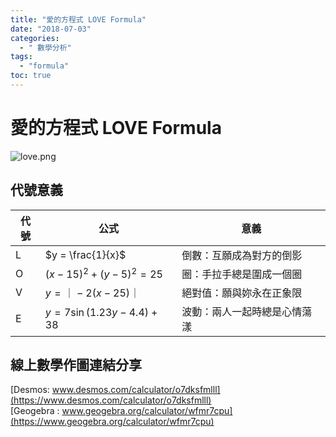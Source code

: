 ```yaml
---
title: "愛的方程式 LOVE Formula"
date: "2018-07-03"
categories:
  - " 數學分析"
tags:
  - "formula"
toc: true
---
```


# 愛的方程式 LOVE Formula

![love.png](/assets/img/love.png "LOVE Formula")

## 代號意義

| 代號 | 公式                      | 意義                         |
| ---- | ------------------------- | ---------------------------- |
| L    | $y = \frac{1}{x}$         | 倒數：互願成為對方的倒影     |
| O    | $(x-15)^2+(y-5)^2=25$     | 圈：手拉手總是圍成一個圈     |
| V    | $y = ｜-2(x-25) ｜$       | 絕對值：願與妳永在正象限     |
| E    | $y = 7\sin(1.23y-4.4)+38$ | 波動：兩人一起時總是心情蕩漾 |

<!--more-->

## 線上數學作圖連結分享

[Desmos: www.desmos.com/calculator/o7dksfmlll](https://www.desmos.com/calculator/o7dksfmlll)  
[Geogebra : www.geogebra.org/calculator/wfmr7cpu](https://www.geogebra.org/calculator/wfmr7cpu)
